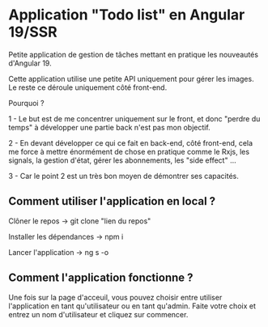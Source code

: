 # Application "Todo list" en Angular 19/SSR 

Petite application de gestion de tâches mettant en pratique les nouveautés d'Angular 19.

Cette application utilise une petite API uniquement pour gérer les images. Le reste ce déroule uniquement côté front-end. 

Pourquoi ?

1 - Le but est de me concentrer uniquement sur le front, et donc "perdre du temps" à développer une partie back n'est pas mon objectif.

2 - En devant développer ce qui ce fait en back-end, côté front-end, cela me force à mettre énormément de chose en pratique comme le Rxjs, les signals, la gestion d'état, gérer les abonnements, les "side effect" ...

3 - Car le point 2 est un très bon moyen de démontrer ses capacités.

## Comment utiliser l'application en local ?

Clôner le repos -> git clone "lien du repos"

Installer les dépendances -> npm i 

Lancer l'application -> ng s -o 

## Comment l'application fonctionne ?

Une fois sur la page d'acceuil, vous pouvez choisir entre utiliser l'application en tant qu'utilisateur ou en tant qu'admin. 
Faite votre choix et entrez un nom d'utilisateur et cliquez sur commencer.

